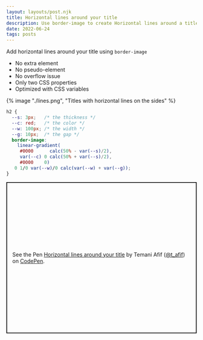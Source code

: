 ```yaml
---
layout: layouts/post.njk
title: Horizontal lines around your title
description: Use border-image to create Horizontal lines around a title
date: 2022-06-24
tags: posts
---
```


Add horizontal lines around your title using `border-image`
* No extra element
* No pseudo-element
* No overflow issue
* Only two CSS properties
* Optimized with CSS variables


{% image "./lines.png", "Titles with horizontal lines on the sides" %}

```css
h2 {
  --s: 3px;   /* the thickness */
  --c: red;   /* the color */
  --w: 100px; /* the width */
  --g: 10px;  /* the gap */
  border-image: 
    linear-gradient(
     #0000      calc(50% - var(--s)/2),
     var(--c) 0 calc(50% + var(--s)/2),
     #0000    0) 
   0 1/0 var(--w)/0 calc(var(--w) + var(--g));
}
```

<p class="codepen" data-height="400" data-default-tab="result" data-slug-hash="BaYXdmM" data-preview="true" data-user="t_afif" style="height: 400px; box-sizing: border-box; display: flex; align-items: center; justify-content: center; border: 2px solid; margin: 1em 0; padding: 1em;">
  <span>See the Pen <a href="https://codepen.io/t_afif/pen/BaYXdmM">
  Horizontal lines around your title</a> by Temani Afif (<a href="https://codepen.io/t_afif">@t_afif</a>)
  on <a href="https://codepen.io">CodePen</a>.</span>
</p>
<script async src="https://cpwebassets.codepen.io/assets/embed/ei.js"></script>
